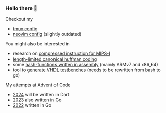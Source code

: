 ### Hello there 👋

Checkout my
- [tmux config](https://github.com/fsasm/tmux-config)
- [neovim config](https://github.com/fsasm/kickstart.nvim) (slightly outdated)

You might also be interested in
- research on [compressed instruction for MIPS-I](https://github.com/fsasm/Compr-MIPS)
- [length-limited canonical huffman coding](https://github.com/fsasm/huffcoder)
- some [hash-functions written in assembly](https://github.com/fsasm/asm-hash) (mainly ARMv7 and x86_64)
- tool to [generate VHDL testbenches](https://github.com/fsasm/tb_generator) (needs to be rewritten from bash to go)

My attempts at Advent of Code
- [2024](https://github.com/fsasm/aoc2024) will be written in Dart
- [2023](https://github.com/fsasm/aoc2023) also written in Go
- [2022](https://github.com/fsasm/aoc2022) written in Go

<!--
**fsasm/fsasm** is a ✨ _special_ ✨ repository because its `README.md` (this file) appears on your GitHub profile.

Here are some ideas to get you started:

- 🔭 I’m currently working on ...
- 🌱 I’m currently learning ...
- 👯 I’m looking to collaborate on ...
- 🤔 I’m looking for help with ...
- 💬 Ask me about ...
- 📫 How to reach me: ...
- 😄 Pronouns: ...
- ⚡ Fun fact: ...
-->
